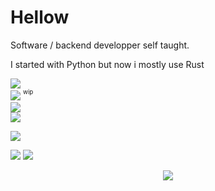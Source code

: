 <h1> Hellow</h1>


<label>Software / backend developper self taught.</label>  

<label>I started with Python but now i mostly use Rust  </label>



<!-- External links -->
<a href="mailto:***REMOVED***"><img src="https://img.shields.io/badge/Email-***REMOVED***-907eda"></a>  
<a href="https://bowarc.ovh"><img src="https://img.shields.io/badge/Personal%20Site-bowarc.ovh-1abc9c"></a>  <sup><sup>wip</sup></sup>  
<a href="https://github.com/Bowarc"><img src="https://img.shields.io/badge/Revolt-Bowarc%232060-a2000c"></a>  
<a href="https://github.com/Bowarc"><img src="https://img.shields.io/badge/Discord-Bowarc-7289da"></a>  
  



<!-- Buggy atm
<a href="https://github.com/Bowarc">
  <img src="https://github-readme-stats.vercel.app/api/top-langs/?username=Bowarc&langs_count=10&exclude_repo=&hide=jupyter%20notebook,vim%20script,cmake,makefile,batchfile,emacs%20lisp&layout=default&card_width=800&hide_border=true&theme=transparent" />
</a> -->

<!-- Language stats -->
<a href="https://github.com/Bowarc"><img src="https://github-readme-stats.vercel.app/api/top-langs?username=bowarc&show_icons=true&theme=transparent&hide_border=true&locale=en&layout=compact"></a>  

<!-- Github stats -->
<a href="https://github.com/Bowarc"><img src="https://github-readme-stats.vercel.app/api?username=Bowarc&show_icons=true&theme=transparent&hide_border=true&locale=en&layout=compact"></a>
<a href="https://github.com/Bowarc"><img src="https://github-readme-streak-stats.herokuapp.com/?user=Bowarc&hide_border=true&card_width=338&theme=transparent"></a>  


<!--
Good but not perfect
![Stats](http://github-profile-summary-cards.vercel.app/api/cards/stats?username=Bowarc&theme=transparent)
-->

<!-- Activity graph (meh) -->
<!-- [![Bpwarc's github activity graph](https://github-readme-activity-graph.vercel.app/graph?username=Bowarc&theme=react-dark)](https://github.com/ashutosh00710/github-readme-activity-graph) -->

<!-- Number of profile lookups -->
<p align="center">
  <a href="https://github.com/Bowarc">
    <img src="https://komarev.com/ghpvc/?username=Bowarc&color=blue&style=flat)" />
  </a>
</p>
